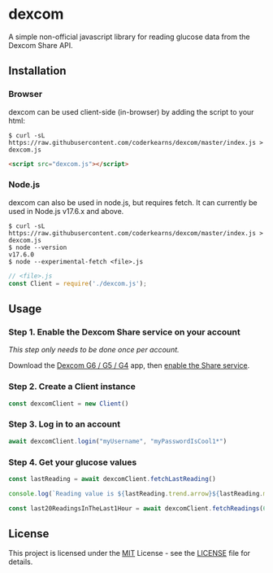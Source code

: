# dexcom

A simple non-official javascript library for reading glucose data from the Dexcom Share API.
## Installation

### Browser

dexcom can be used client-side (in-browser) by adding the script to your html:
```shell
$ curl -sL https://raw.githubusercontent.com/coderkearns/dexcom/master/index.js > dexcom.js
```
```html
<script src="dexcom.js"></script>
```

### Node.js

dexcom can also be used in node.js, but requires fetch. It can currently be used in Node.js v17.6.x and above.

```shell
$ curl -sL https://raw.githubusercontent.com/coderkearns/dexcom/master/index.js > dexcom.js
$ node --version
v17.6.0
$ node --experimental-fetch <file>.js
```
```js
// <file>.js
const Client = require('./dexcom.js');
```

## Usage

### Step 1. Enable the Dexcom Share service on your account

*This step only needs to be done once per account.*

Download the [Dexcom G6 / G5 / G4](https://www.dexcom.com/apps) app, then [enable the Share service](https://provider.dexcom.com/education-research/cgm-education-use/videos/setting-dexcom-share-and-follow).

### Step 2. Create a Client instance

```js
const dexcomClient = new Client()
```

### Step 3. Log in to an account

```js
await dexcomClient.login("myUsername", "myPasswordIsCool1*")
```

### Step 4. Get your glucose values

```js
const lastReading = await dexcomClient.fetchLastReading()

console.log(`Reading value is ${lastReading.trend.arrow}${lastReading.mgdl}. The value is ${lastReading.trend.desc}. The value was measured at ${lastReading.time}.`)

const last20ReadingsInTheLast1Hour = await dexcomClient.fetchReadings(60, 20)
```

## License

This project is licensed under the [MIT](https://choosealicense.com/licenses/mit/) License - see the [LICENSE](./LICENSE) file for details.
